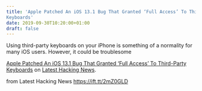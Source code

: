 ```yaml
---
title: 'Apple Patched An iOS 13.1 Bug That Granted ‘Full Access’ To Third-Party
Keyboards'
date: 2019-09-30T10:20:00+01:00
draft: false
---
```


Using third-party keyboards on your iPhone is something of a normality for many iOS users. However, it could be troublesome

[Apple Patched An iOS 13.1 Bug That Granted ‘Full Access’ To Third-Party Keyboards](https://latesthackingnews.com/2019/09/30/apple-patched-an-ios-13-1-bug-that-granted-full-access-to-third-party-keyboards/) on [Latest Hacking News](https://latesthackingnews.com).

  
  
from Latest Hacking News https://ift.tt/2mZ0GLD
